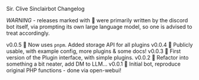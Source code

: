 Sir. Clive Sinclairbot Changelog

*WARNING* - releases marked with 🧠 were primarily written by the discord bot itself, via prompting its own large language model, so one is advised to treat accordingly.

v0.0.5 🤯 Now uses `pnpm`. Added storage API for all plugins
v0.0.4 🤯 Publicly usable, with example config, more plugins & some docs!
v0.0.3 🧠 First version of the Plugin interface, with simple plugins.
v0.0.2 🤖 Refactor into something a bit neater, add DM to LLM...
v0.0.1 🧠 Initial bot, reproduce original PHP functions - done via open-webui!
